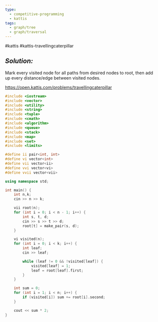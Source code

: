 ```yaml
---
type:
  - competitive-programming
  - kattis
tags:
  - graph/tree
  - graph/traversal
---
```

#kattis #kattis-travellingcaterpillar

## _Solution:_
Mark every visited node for all paths from desired nodes to root, then add up every distance/edge between visited nodes.

https://open.kattis.com/problems/travellingcaterpillar
```cpp
#include <iostream>
#include <vector>
#include <utility>
#include <string>
#include <tuple>
#include <cmath>
#include <algorithm>
#include <queue>
#include <stack>
#include <map>
#include <set>
#include <limits>

#define ii pair<int, int>
#define vi vector<int>
#define vii vector<ii>
#define vvi vector<vi>
#define vvii vector<vii>

using namespace std;

int main() {
    int n,k;
    cin >> n >> k;

    vii root(n);
    for (int i = 0; i < n - 1; i++) {
        int s, t, d;
        cin >> s >> t >> d;
        root[t] = make_pair(s, d);
    }

    vi visited(n);
    for (int i = 0; i < k; i++) {
        int leaf;
        cin >> leaf;

        while (leaf != 0 && !visited[leaf]) {
            visited[leaf] = 1;
            leaf = root[leaf].first;
        }
    }

    int sum = 0;
    for (int i = 1; i < n; i++) {
        if (visited[i]) sum += root[i].second;
    }

    cout << sum * 2;
}
```